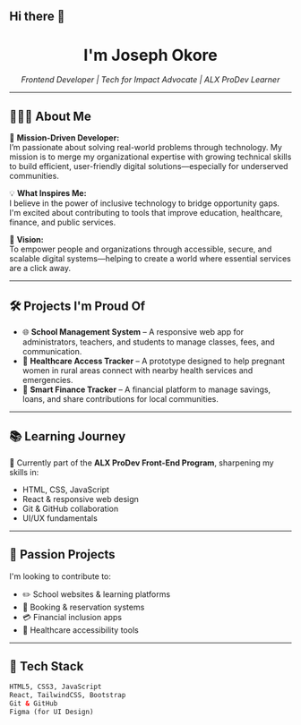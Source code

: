 ## Hi there 👋

<!--
**Jakufu/Jakufu** is a ✨ _special_ ✨ repository because its `README.md` (this file) appears on your GitHub profile.

Here are some ideas to get you started:

- 🔭 I’m currently working on ...
- 🌱 I’m currently learning ...
- 👯 I’m looking to collaborate on ...
- 🤔 I’m looking for help with ...
- 💬 Ask me about ...
- 📫 How to reach me: ...
- 😄 Pronouns: ...
- ⚡ Fun fact: ...
-->
<h1 align="center"> I'm Joseph Okore</h1>

<p align="center">
  <i>Frontend Developer | Tech for Impact Advocate | ALX ProDev Learner</i>
</p>

---

## 👨🏾‍💻 About Me

🎯 **Mission-Driven Developer:**  
I’m passionate about solving real-world problems through technology. My mission is to merge my organizational expertise with growing technical skills to build efficient, user-friendly digital solutions—especially for underserved communities.

💡 **What Inspires Me:**  
I believe in the power of inclusive technology to bridge opportunity gaps. I'm excited about contributing to tools that improve education, healthcare, finance, and public services.

🚀 **Vision:**  
To empower people and organizations through accessible, secure, and scalable digital systems—helping to create a world where essential services are a click away.

---

## 🛠️ Projects I'm Proud Of

- 🌐 **School Management System** – A responsive web app for administrators, teachers, and students to manage classes, fees, and communication.
- 🏥 **Healthcare Access Tracker** – A prototype designed to help pregnant women in rural areas connect with nearby health services and emergencies.
- 💸 **Smart Finance Tracker** – A financial platform to manage savings, loans, and share contributions for local communities.

---

## 📚 Learning Journey

🔭 Currently part of the **ALX ProDev Front-End Program**, sharpening my skills in:

- HTML, CSS, JavaScript
- React & responsive web design
- Git & GitHub collaboration
- UI/UX fundamentals

---

## 🌱 Passion Projects

I'm looking to contribute to:

- ✏️ School websites & learning platforms  
- 🏨 Booking & reservation systems  
- 💳 Financial inclusion apps  
- 🏥 Healthcare accessibility tools

---

## 🧰 Tech Stack

```html
HTML5, CSS3, JavaScript
React, TailwindCSS, Bootstrap
Git & GitHub
Figma (for UI Design)

